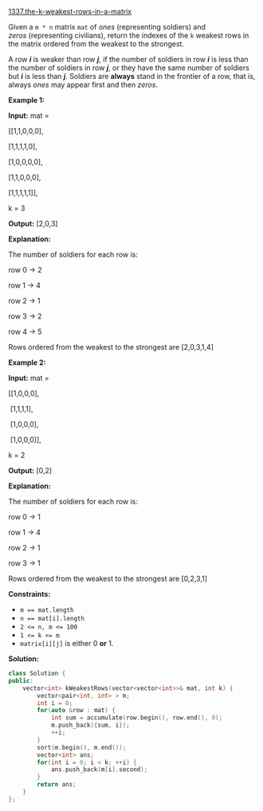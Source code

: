 [1337.the-k-weakest-rows-in-a-matrix](https://leetcode.com/problems/the-k-weakest-rows-in-a-matrix/)  

Given a `m * n` matrix `mat` of _ones_ (representing soldiers) and _zeros_ (representing civilians), return the indexes of the `k` weakest rows in the matrix ordered from the weakest to the strongest.

A row _**i**_ is weaker than row _**j**_, if the number of soldiers in row _**i**_ is less than the number of soldiers in row _**j**_, or they have the same number of soldiers but _**i**_ is less than _**j**_. Soldiers are **always** stand in the frontier of a row, that is, always _ones_ may appear first and then _zeros_.

**Example 1:**

  
**Input:** mat = 
  
\[\[1,1,0,0,0\],
  
 \[1,1,1,1,0\],
  
 \[1,0,0,0,0\],
  
 \[1,1,0,0,0\],
  
 \[1,1,1,1,1\]\], 
  
k = 3
  
**Output:** \[2,0,3\]
  
**Explanation:** 
  
The number of soldiers for each row is: 
  
row 0 -> 2 
  
row 1 -> 4 
  
row 2 -> 1 
  
row 3 -> 2 
  
row 4 -> 5 
  
Rows ordered from the weakest to the strongest are \[2,0,3,1,4\]
  

**Example 2:**

  
**Input:** mat = 
  
\[\[1,0,0,0\],
  
 \[1,1,1,1\],
  
 \[1,0,0,0\],
  
 \[1,0,0,0\]\], 
  
k = 2
  
**Output:** \[0,2\]
  
**Explanation:** 
  
The number of soldiers for each row is: 
  
row 0 -> 1 
  
row 1 -> 4 
  
row 2 -> 1 
  
row 3 -> 1 
  
Rows ordered from the weakest to the strongest are \[0,2,3,1\]
  

**Constraints:**

*   `m == mat.length`
*   `n == mat[i].length`
*   `2 <= n, m <= 100`
*   `1 <= k <= m`
*   `matrix[i][j]` is either 0 **or** 1.  



**Solution:**  

```cpp
class Solution {
public:
    vector<int> kWeakestRows(vector<vector<int>>& mat, int k) {
        vector<pair<int, int> > m;
        int i = 0;
        for(auto &row : mat) {
            int sum = accumulate(row.begin(), row.end(), 0);
            m.push_back({sum, i});
            ++i;
        }
        sort(m.begin(), m.end());
        vector<int> ans;
        for(int i = 0; i < k; ++i) {
            ans.push_back(m[i].second);
        }
        return ans;
    }
};
```
      